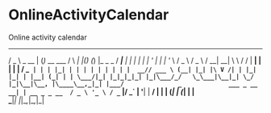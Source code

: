 OnlineActivityCalendar
======================

Online activity calendar
  ___        _ _               _        _   _       _ _          ____      _ 
 / _ \ _ __ | (_)_ __   ___   / \   ___| |_(_)_   _(_) |_ _   _ / ___|__ _| |
| | | | '_ \| | | '_ \ / _ \ / _ \ / __| __| \ \ / / | __| | | | |   / _` | |
| |_| | | | | | | | | |  __// ___ \ (__| |_| |\ V /| | |_| |_| | |__| (_| | |
 \___/|_| |_|_|_|_| |_|\___/_/   \_\___|\__|_| \_/ |_|\__|\__, |\____\__,_|_|
                                                          |___/              
                _            
  ___ _ __   __| | __ _ _ __ 
 / _ \ '_ \ / _` |/ _` | '__|
|  __/ | | | (_| | (_| | |   
 \___|_| |_|\__,_|\__,_|_|   
                             
